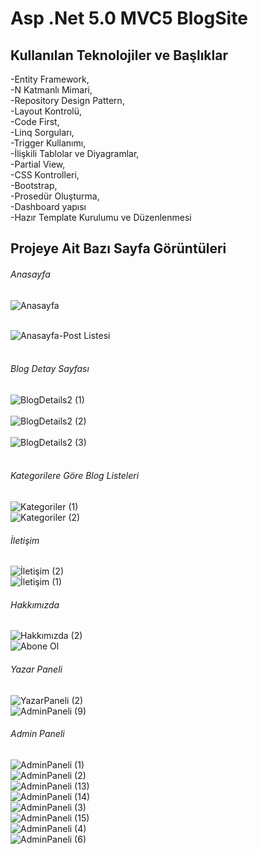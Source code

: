 # Asp .Net 5.0 MVC5 BlogSite
## Kullanılan Teknolojiler ve Başlıklar
-Entity Framework, 
<br/>
-N Katmanlı Mimari, 
<br/>
-Repository Design Pattern, 
<br/>
-Layout Kontrolü, 
<br/>
-Code First,
<br/>
-Linq Sorguları, 
<br/>
-Trigger Kullanımı,
<br/>
-İlişkili Tablolar ve Diyagramlar, 
<br/>
-Partial View, 
<br/>
-CSS Kontrolleri,
<br/>
-Bootstrap,
<br/>
-Prosedür Oluşturma, 
<br/>
-Dashboard yapısı
<br/>
-Hazır Template Kurulumu ve Düzenlenmesi
<br/>

## Projeye Ait Bazı Sayfa Görüntüleri
###### Anasayfa
![Anasayfa](https://github.com/Elifnaz00/WebBlogSite/assets/144447322/c4400b9d-70b0-4f6e-b0c7-6e940e1a692d)
<br/>
<br/>

![Anasayfa-Post Listesi](https://github.com/Elifnaz00/WebBlogSite/assets/144447322/8a1dfcb7-3a04-4e18-b51c-2ee117de84c9)
<br/>
<br/>

###### Blog Detay Sayfası
![BlogDetails2 (1)](https://github.com/Elifnaz00/WebBlogSite/assets/144447322/5fb6174c-d7e9-49c6-8bf7-666875e85881)
<br/>
<br/>
![BlogDetails2 (2)](https://github.com/Elifnaz00/WebBlogSite/assets/144447322/d27bee4d-258e-4735-9b59-44fcafeb4f3b)
<br/>
<br/>
![BlogDetails2 (3)](https://github.com/Elifnaz00/WebBlogSite/assets/144447322/af54c434-7783-454f-a88a-db27a99979c8)
<br/>
<br/>

###### Kategorilere Göre Blog Listeleri
![Kategoriler (1)](https://github.com/Elifnaz00/WebBlogSite/assets/144447322/7d27b595-b498-4c6c-865e-82a15004137d)
<br/>
![Kategoriler (2)](https://github.com/Elifnaz00/WebBlogSite/assets/144447322/f0858cbc-ebef-4fa3-96ad-e001f7786ec8)
<br/>
###### İletişim
![İletişim (2)](https://github.com/Elifnaz00/WebBlogSite/assets/144447322/0afdc329-aa58-49f9-9224-9ac80fd9e423)
<br/>
![İletişim (1)](https://github.com/Elifnaz00/WebBlogSite/assets/144447322/39e3aabf-fbb3-4398-970a-a5f7c482e943)
<br/>
###### Hakkımızda
![Hakkımızda (2)](https://github.com/Elifnaz00/WebBlogSite/assets/144447322/68f2c22e-8c8f-4f16-b076-790700366f9c)
<br/>
![Abone Ol](https://github.com/Elifnaz00/WebBlogSite/assets/144447322/c287f165-6f66-4fa6-a9b9-799164356ff2)
<br/>
###### Yazar Paneli
![YazarPaneli (2)](https://github.com/Elifnaz00/WebBlogSite/assets/144447322/f8679cd6-d281-444b-9130-d8ce3f604e85)
<br/>
![AdminPaneli (9)](https://github.com/Elifnaz00/WebBlogSite/assets/144447322/88b18125-fdcd-41bd-aff7-ef1644fbe43a)
<br/>
###### Admin Paneli
![AdminPaneli (1)](https://github.com/Elifnaz00/WebBlogSite/assets/144447322/5d8085b5-8f4e-4a48-9fb0-eab7f43457a7)
<br/>
![AdminPaneli (2)](https://github.com/Elifnaz00/WebBlogSite/assets/144447322/ce84e1ea-c493-4fa8-add8-cc5e0ab542cb)
<br/>
![AdminPaneli (13)](https://github.com/Elifnaz00/WebBlogSite/assets/144447322/fcfa335a-5221-4d0a-bbfd-f39b010386be)
<br/>
![AdminPaneli (14)](https://github.com/Elifnaz00/WebBlogSite/assets/144447322/922347a3-a71f-4098-878d-71518abf9ba9)
<br/>
![AdminPaneli (3)](https://github.com/Elifnaz00/WebBlogSite/assets/144447322/c57f3bf8-6b29-4df8-a6f6-f0737900d104)
<br/>
![AdminPaneli (15)](https://github.com/Elifnaz00/WebBlogSite/assets/144447322/6bc98baa-0d87-4fbc-8058-71c8b366e04e)
<br/>
![AdminPaneli (4)](https://github.com/Elifnaz00/WebBlogSite/assets/144447322/7c0bd9d3-d807-4726-ac0f-ef21940eebb8)
<br/>
![AdminPaneli (6)](https://github.com/Elifnaz00/WebBlogSite/assets/144447322/0662df43-8965-44f3-9d8d-3f277cbb9c51)
<br/>










